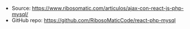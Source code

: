 - Source: https://www.ribosomatic.com/articulos/ajax-con-react-js-php-mysql/
- GitHub repo: https://github.com/RibosoMaticCode/react-php-mysql